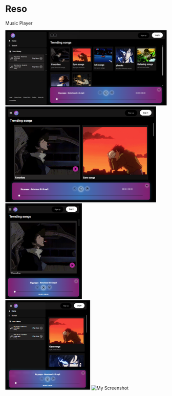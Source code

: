 # Reso
Music Player



<img src="Screenshot 2025-05-17 034432.png"> <img src="Screenshot 2025-05-17 034502.png" alt="My Screenshot" height="300"/> <img src="Screenshot 2025-05-17 034526.png" alt="My Screenshot" height="300"/> <img src="Screenshot 2025-05-17 034557.png" alt="My Screenshot" height="280"/> 
<img src="https://github.com/itsshashwatsingh/netflix-clone/blob/main/Screenshot%202025-04-11%20002259.png" alt="My Screenshot" width="500"/> 


